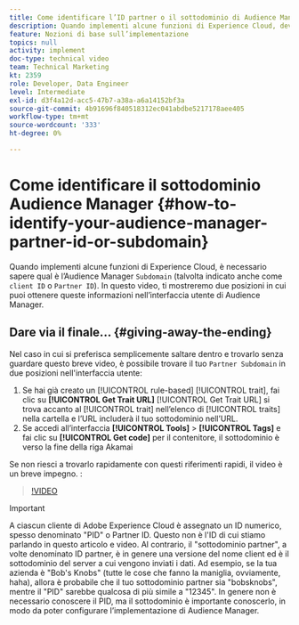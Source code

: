 ```yaml
---
title: Come identificare l’ID partner o il sottodominio di Audience Manager
description: Quando implementi alcune funzioni di Experience Cloud, devi sapere qual è il tuo Audience Manager "ID partner" (a volte noto anche come "ID cliente" o "Sottodominio"). In questo video verranno mostrati due punti in cui è possibile ottenere questo ID nell’interfaccia utente di Audience Manager.
feature: Nozioni di base sull’implementazione
topics: null
activity: implement
doc-type: technical video
team: Technical Marketing
kt: 2359
role: Developer, Data Engineer
level: Intermediate
exl-id: d3f4a12d-acc5-47b7-a38a-a6a14152bf3a
source-git-commit: 4b91696f840518312ec041abdbe5217178aee405
workflow-type: tm+mt
source-wordcount: '333'
ht-degree: 0%

---
```


# Come identificare il sottodominio Audience Manager {#how-to-identify-your-audience-manager-partner-id-or-subdomain}

Quando implementi alcune funzioni di Experience Cloud, è necessario sapere qual è l’Audience Manager `Subdomain` (talvolta indicato anche come `client ID` o `Partner ID`). In questo video, ti mostreremo due posizioni in cui puoi ottenere queste informazioni nell’interfaccia utente di Audience Manager.

## Dare via il finale... {#giving-away-the-ending}

Nel caso in cui si preferisca semplicemente saltare dentro e trovarlo senza guardare questo breve video, è possibile trovare il tuo `Partner Subdomain` in due posizioni nell&#39;interfaccia utente:

1. Se hai già creato un [!UICONTROL rule-based] [!UICONTROL trait], fai clic su **[!UICONTROL Get Trait URL]**
   [!UICONTROL Get Trait URL] si trova accanto al  [!UICONTROL trait] nell’elenco di  [!UICONTROL traits] nella cartella e l’URL includerà il tuo sottodominio nell’URL.
1. Se accedi all’interfaccia **[!UICONTROL Tools]** > **[!UICONTROL Tags]** e fai clic su **[!UICONTROL Get code]** per il contenitore, il sottodominio è verso la fine della riga Akamai

Se non riesci a trovarlo rapidamente con questi riferimenti rapidi, il video è un breve impegno. :

>[!VIDEO](https://video.tv.adobe.com/v/25922/?quality=12)

>[!IMPORTANT]
>
>A ciascun cliente di Adobe Experience Cloud è assegnato un ID numerico, spesso denominato &quot;PID&quot; o Partner ID. Questo non è l&#39;ID di cui stiamo parlando in questo articolo e video. Al contrario, il &quot;sottodominio partner&quot;, a volte denominato ID partner, è in genere una versione del nome client ed è il sottodominio del server a cui vengono inviati i dati. Ad esempio, se la tua azienda è &quot;Bob&#39;s Knobs&quot; (tutte le cose che fanno la maniglia, ovviamente, haha), allora è probabile che il tuo sottodominio partner sia &quot;bobsknobs&quot;, mentre il &quot;PID&quot; sarebbe qualcosa di più simile a &quot;12345&quot;. In genere non è necessario conoscere il PID, ma il sottodominio è importante conoscerlo, in modo da poter configurare l’implementazione di Audience Manager.

